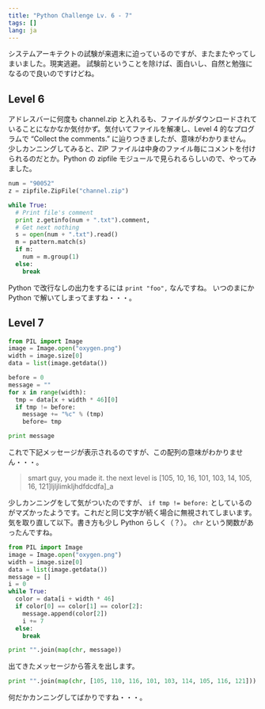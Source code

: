 ```yaml
---
title: "Python Challenge Lv. 6 - 7"
tags: []
lang: ja
---
```


システムアーキテクトの試験が来週末に迫っているのですが、またまたやってしまいました。現実逃避。
試験前ということを除けば、面白いし、自然と勉強になるので良いのですけどね。

## Level 6

アドレスバーに何度も channel.zip と入れるも、ファイルがダウンロードされていることになかなか気付かず。気付いてファイルを解凍し、Level 4 的なプログラムで &#8220;Collect the comments.&#8221; に辿りつきましたが、意味がわかりません。
少しカンニングしてみると、ZIP ファイルは中身のファイル毎にコメントを付けられるのだとか。Python の zipfile モジュールで見られるらしいので、やってみました。

```py
num = "90052"
z = zipfile.ZipFile("channel.zip")

while True:
  # Print file's comment
  print z.getinfo(num + ".txt").comment,
  # Get next nothing
  s = open(num + ".txt").read()
  m = pattern.match(s)
  if m:
    num = m.group(1)
  else:
    break
```

Python で改行なしの出力をするには `print "foo",` なんですね。
いつのまにか Python で解いてしまってますね・・・。

## Level 7

```py
from PIL import Image
image = Image.open("oxygen.png")
width = image.size[0]
data = list(image.getdata())

before = 0
message = ""
for x in range(width):
  tmp = data[x + width * 46][0]
  if tmp != before:
    message += "%c" % (tmp)
    before= tmp

print message
```

これで下記メッセージが表示されるのですが、この配列の意味がわかりません・・・。

> smart guy, you made it. the next level is [105, 10, 16, 101, 103, 14, 105, 16, 121]ljljlimkljhdfdcdfa]\_a

少しカンニングをして気がついたのですが、 `if tmp != before:` としているのがマズかったようです。これだと同じ文字が続く場合に無視されてしまいます。
気を取り直して以下。書き方も少し Python らしく（？）。
`chr` という関数があったんですね。

```py
from PIL import Image
image = Image.open("oxygen.png")
width = image.size[0]
data = list(image.getdata())
message = []
i = 0
while True:
  color = data[i + width * 46]
  if color[0] == color[1] == color[2]:
    message.append(color[2])
    i += 7
  else:
    break

print "".join(map(chr, message))
```

出てきたメッセージから答えを出します。

```py
print "".join(map(chr, [105, 110, 116, 101, 103, 114, 105, 116, 121]))
```

何だかカンニングしてばかりですね・・・。
